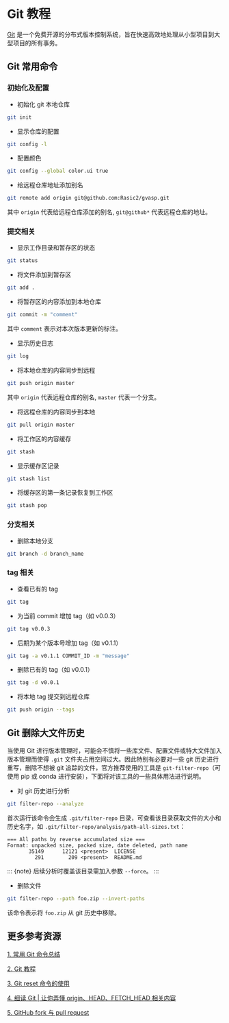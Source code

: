 # Git 教程

[Git](https://git-scm.com/) 是一个免费开源的分布式版本控制系统，旨在快速高效地处理从小型项目到大型项目的所有事务。

## Git 常用命令

### 初始化及配置

- 初始化 git 本地仓库

```bash
git init
```

- 显示仓库的配置

```bash
git config -l
```

- 配置颜色

```bash
git config --global color.ui true
```

- 给远程仓库地址添加别名

```bash
git remote add origin git@github.com:Rasic2/gvasp.git
```

其中 `origin` 代表给远程仓库添加的别名, `git@github*` 代表远程仓库的地址。

### 提交相关

- 显示工作目录和暂存区的状态

```bash
git status
```

- 将文件添加到暂存区

```bash
git add .
```

- 将暂存区的内容添加到本地仓库

```bash
git commit -m "comment"
```

其中 `comment` 表示对本次版本更新的标注。

- 显示历史日志

```bash
git log
```

- 将本地仓库的内容同步到远程

```bash
git push origin master
```

其中 `origin` 代表远程仓库的别名, `master` 代表一个分支。

- 将远程仓库的内容同步到本地

```bash
git pull origin master
```

- 将工作区的内容缓存

```bash
git stash
```

- 显示缓存区记录

```bash
git stash list
```

- 将缓存区的第一条记录恢复到工作区

```bash
git stash pop
```

### 分支相关

- 删除本地分支

```bash
git branch -d branch_name
```

### tag 相关

- 查看已有的 tag

```bash
git tag
```

- 为当前 commit 增加 tag（如 v0.0.3）

```bash
git tag v0.0.3
```

- 后期为某个版本号增加 tag（如 v0.1.1）

```bash
git tag -a v0.1.1 COMMIT_ID -m "message"
```

- 删除已有的 tag（如 v0.0.1）

```bash
git tag -d v0.0.1
```

- 将本地 tag 提交到远程仓库

```bash
git push origin --tags
```

## Git 删除大文件历史

当使用 Git 进行版本管理时，可能会不慎将一些库文件、配置文件或特大文件加入版本管理而使得 `.git` 文件夹占用空间过大。因此特别有必要对一些 git 历史进行重写，删除不想被 git 追踪的文件，官方推荐使用的工具是 `git-filter-repo`（可使用 pip 或 conda 进行安装），下面将对该工具的一些具体用法进行说明。

- 对 git 历史进行分析

```bash
git filter-repo --analyze
```

首次运行该命令会生成 `.git/filter-repo` 目录，可查看该目录获取文件的大小和历史名字，如 `.git/filter-repo/analysis/path-all-sizes.txt`：

```text
=== All paths by reverse accumulated size ===
Format: unpacked size, packed size, date deleted, path name
       35149      12121 <present>  LICENSE
         291        209 <present>  README.md
```

::: {note}
后续分析时覆盖该目录需加入参数 `--force`。
:::

- 删除文件

```bash
git filter-repo --path foo.zip --invert-paths
```

该命令表示将 `foo.zip` 从 git 历史中移除。

## 更多参考资源

[1. 常用 Git 命令总结](https://zhuanlan.zhihu.com/p/384819351)

[2. Git 教程](https://www.runoob.com/git/git-tutorial.html)

[3. Git reset 命令的使用](https://www.jianshu.com/p/cbd5cd504f14)

[4. 细读 Git | 让你弄懂 origin、HEAD、FETCH_HEAD 相关内容](https://developer.aliyun.com/article/919354)

[5. GitHub fork 与 pull request](https://blog.csdn.net/benben0729/article/details/83031135)
